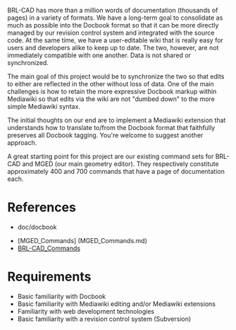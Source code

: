 BRL-CAD has more than a million words of documentation (thousands of
pages) in a variety of formats. We have a long-term goal to consolidate
as much as possible into the Docbook format so that it can be more
directly managed by our revision control system and integrated with the
source code. At the same time, we have a user-editable wiki that is
really easy for users and developers alike to keep up to date. The two,
however, are not immediately compatible with one another. Data is not
shared or synchronized.

The main goal of this project would be to synchronize the two so that
edits to either are reflected in the other without loss of data. One of
the main challenges is how to retain the more expressive Docbook markup
within Mediawiki so that edits via the wiki are not "dumbed down" to the
more simple Mediawiki syntax.

The initial thoughts on our end are to implement a Mediawiki extension
that understands how to translate to/from the Docbook format that
faithfully preserves all Docbook tagging. You're welcome to suggest
another approach.

A great starting point for this project are our existing command sets
for BRL-CAD and MGED (our main geometry editor). They respectively
constitute approximately 400 and 700 commands that have a page of
documentation each.

# References

-   doc/docbook

<!-- -->

-   [MGED_Commands] (MGED_Commands.md)
-   [BRL-CAD_Commands](BRL-CAD_Commands)

# Requirements

-   Basic familiarity with Docbook
-   Basic familiarity with Mediawiki editing and/or Mediawiki extensions
-   Familiarity with web development technologies
-   Basic familiarity with a revision control system (Subversion)
